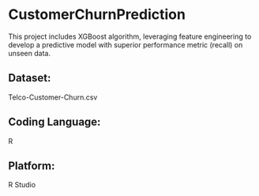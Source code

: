 # CustomerChurnPrediction
This project includes XGBoost algorithm, leveraging feature engineering to develop a predictive model with superior performance metric (recall) on unseen data.

## Dataset:
Telco-Customer-Churn.csv

## Coding Language:
R

## Platform: 
R Studio
